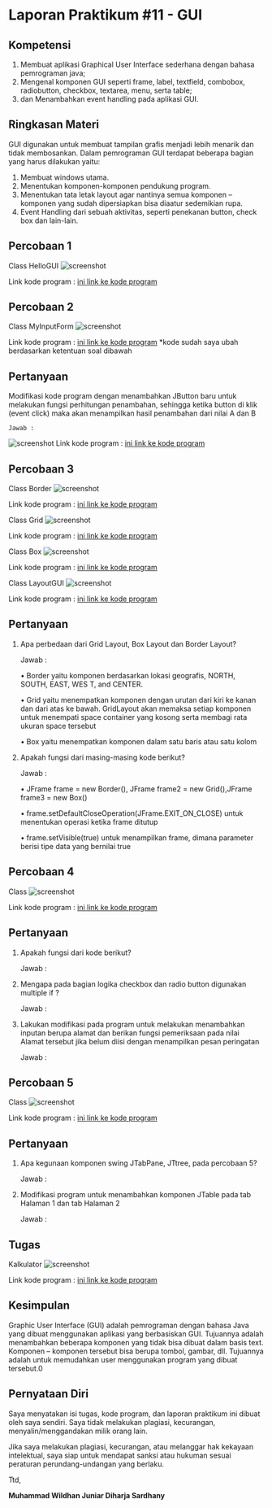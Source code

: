 # Laporan Praktikum #11 - GUI

## Kompetensi

1. Membuat aplikasi Graphical User Interface sederhana dengan bahasa pemrograman java;
2. Mengenal komponen GUI seperti frame, label, textfield, combobox, radiobutton, checkbox, 
textarea, menu, serta table;
3. dan Menambahkan event handling pada aplikasi GUI.

## Ringkasan Materi

GUI digunakan untuk membuat tampilan grafis menjadi lebih menarik dan tidak membosankan. Dalam pemrograman GUI terdapat beberapa bagian yang harus dilakukan yaitu:

1. Membuat windows utama.
2. Menentukan komponen-komponen pendukung program.
3. Menentukan tata letak layout agar nantinya semua komponen – komponen yang sudah dipersiapkan bisa diaatur sedemikian rupa.
4. Event Handling dari sebuah aktivitas, seperti penekanan button, check box dan lain-lain.

## Percobaan 1

Class HelloGUI
![screenshot](img/Screenshot_1.png)

Link kode program : [ini link ke kode program](../../src/11_GUI/HelloGui1841720112Dhan.java)

## Percobaan 2

Class MyInputForm
![screenshot](img/Screenshot_2.png)

Link kode program : [ini link ke kode program](../../src/11_GUI/MyInputForm1841720112Dhan.java)
*kode sudah saya ubah berdasarkan ketentuan soal dibawah

## Pertanyaan 

Modifikasi kode program dengan menambahkan JButton baru untuk melakukan fungsi perhitungan penambahan, sehingga ketika button di klik (event click) maka akan menampilkan hasil penambahan dari nilai A dan B

    Jawab : 
![screenshot](img/Screenshot_3.png)
Link kode program : [ini link ke kode program](../../src/11_GUI/MyInputForm1841720112Dhan.java)

## Percobaan 3

Class Border
![screenshot](img/Screenshot_4.png)

Link kode program : [ini link ke kode program](../../src/11_GUI/Border1841720112Dhan.java)

Class Grid
![screenshot](img/Screenshot_5.png)

Link kode program : [ini link ke kode program](../../src/11_GUI/Grid1841720112Dhan.java)

Class Box
![screenshot](img/Screenshot_6.png)

Link kode program : [ini link ke kode program](../../src/11_GUI/Box1841720112Dhan.java)

Class LayoutGUI
![screenshot](img/Screenshot_7.png)

Link kode program : [ini link ke kode program](../../src/11_GUI/LayoutGUI1841720112Dhan.java)

## Pertanyaan

1. Apa perbedaan dari Grid Layout, Box Layout dan Border Layout?

    Jawab : 
    
    •	Border yaitu komponen berdasarkan lokasi geografis, NORTH, SOUTH, EAST, WES T, and CENTER. 
    
    •	Grid yaitu menempatkan komponen dengan urutan dari kiri ke kanan dan dari atas ke bawah. GridLayout akan memaksa setiap komponen untuk menempati space container yang kosong serta membagi rata ukuran space tersebut
    
    •	Box yaitu menempatkan komponen dalam satu baris atau satu kolom

2. Apakah fungsi dari masing-masing kode berikut?

    Jawab : 
    
    •	JFrame frame = new Border(), JFrame frame2 = new Grid(),JFrame frame3 = new Box() 
    
    •	frame.setDefaultCloseOperation(JFrame.EXIT_ON_CLOSE) untuk  menentukan operasi ketika frame ditutup
    
    •	frame.setVisible(true) untuk  menampilkan frame, dimana parameter berisi tipe data yang bernilai true


## Percobaan 4

Class 
![screenshot](img/Screenshot_.png)

Link kode program : [ini link ke kode program](../../src/11_GUI/1841720112Dhan.java)

## Pertanyaan

1. Apakah fungsi dari kode berikut?

    Jawab : 

2. Mengapa pada bagian logika checkbox dan radio button digunakan multiple if ?

    Jawab : 

3.  Lakukan modifikasi pada program untuk melakukan menambahkan inputan berupa alamat dan berikan fungsi pemeriksaan pada nilai Alamat tersebut jika belum diisi dengan menampilkan pesan peringatan

    Jawab : 

## Percobaan 5

Class 
![screenshot](img/Screenshot_.png)

Link kode program : [ini link ke kode program](../../src/11_GUI/1841720112Dhan.java)

## Pertanyaan

1. Apa kegunaan komponen swing JTabPane, JTtree, pada percobaan 5?

    Jawab : 

2. Modifikasi program untuk menambahkan komponen JTable pada tab Halaman 1 dan tab Halaman 2

    Jawab : 

## Tugas

Kalkulator
![screenshot](img/Screenshot_Tugas.png)

Link kode program : [ini link ke kode program](../../src/11_GUI/KalkullatorTugas1841720112Dhan.java)

## Kesimpulan

Graphic User Interface (GUI) adalah pemrograman dengan bahasa Java yang dibuat menggunakan aplikasi yang berbasiskan GUI. Tujuannya adalah menambahkan beberapa komponen yang tidak bisa dibuat dalam basis text. Komponen – komponen tersebut bisa berupa tombol, gambar, dll. Tujuannya adalah untuk memudahkan user menggunakan program yang dibuat tersebut.0

## Pernyataan Diri

Saya menyatakan isi tugas, kode program, dan laporan praktikum ini dibuat oleh saya sendiri. Saya tidak melakukan plagiasi, kecurangan, menyalin/menggandakan milik orang lain.

Jika saya melakukan plagiasi, kecurangan, atau melanggar hak kekayaan intelektual, saya siap untuk mendapat sanksi atau hukuman sesuai peraturan perundang-undangan yang berlaku.

Ttd,

**Muhammad Wildhan Juniar Diharja Sardhany**